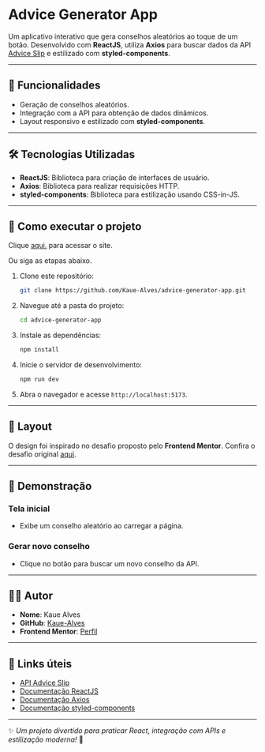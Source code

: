 
# Advice Generator App

Um aplicativo interativo que gera conselhos aleatórios ao toque de um botão. Desenvolvido com **ReactJS**, utiliza **Axios** para buscar dados da API [Advice Slip](https://api.adviceslip.com/) e estilizado com **styled-components**.

---

## 🚀 Funcionalidades

- Geração de conselhos aleatórios.
- Integração com a API para obtenção de dados dinâmicos.
- Layout responsivo e estilizado com **styled-components**.

---

## 🛠️ Tecnologias Utilizadas

- **ReactJS**: Biblioteca para criação de interfaces de usuário.
- **Axios**: Biblioteca para realizar requisições HTTP.
- **styled-components**: Biblioteca para estilização usando CSS-in-JS.

---

## 📂 Como executar o projeto

Clique [aqui.](https://advice-generator-app-lake-five.vercel.app/) para acessar o site.

Ou siga as etapas abaixo.

1. Clone este repositório:

   ```bash
   git clone https://github.com/Kaue-Alves/advice-generator-app.git
   ```

2. Navegue até a pasta do projeto:

   ```bash
   cd advice-generator-app
   ```

3. Instale as dependências:

   ```bash
   npm install
   ```

4. Inicie o servidor de desenvolvimento:

   ```bash
   npm run dev
   ```

5. Abra o navegador e acesse `http://localhost:5173`.

---

## 🌟 Layout

O design foi inspirado no desafio proposto pelo **Frontend Mentor**. Confira o desafio original [aqui](https://www.frontendmentor.io).

---

## 📸 Demonstração

### **Tela inicial**
- Exibe um conselho aleatório ao carregar a página.

### **Gerar novo conselho**
- Clique no botão para buscar um novo conselho da API.

---

## 🧑‍💻 Autor

- **Nome**: Kaue Alves
- **GitHub**: [Kaue-Alves](https://github.com/Kaue-Alves)
- **Frontend Mentor**: [Perfil](https://www.frontendmentor.io/profile/Kaue-Alves)

---

## 🔗 Links úteis

- [API Advice Slip](https://api.adviceslip.com/)
- [Documentação ReactJS](https://reactjs.org/)
- [Documentação Axios](https://axios-http.com/)
- [Documentação styled-components](https://styled-components.com/)

---

✨ *Um projeto divertido para praticar React, integração com APIs e estilização moderna!* 🚀
